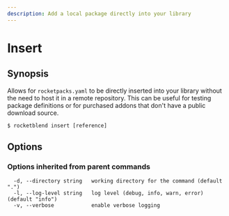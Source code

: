 ```yaml
---
description: Add a local package directly into your library
---
```


# Insert

## Synopsis

Allows for `rocketpacks.yaml` to be directly inserted into your library without the need to host it in a remote repository. This can be useful for testing package definitions or for purchased addons that don't have a public download source.&#x20;

```shell-session
$ rocketblend insert [reference]
```

## Options

### Options inherited from parent commands

```shell-session
  -d, --directory string   working directory for the command (default ".")
  -l, --log-level string   log level (debug, info, warn, error) (default "info")
  -v, --verbose            enable verbose logging
```
